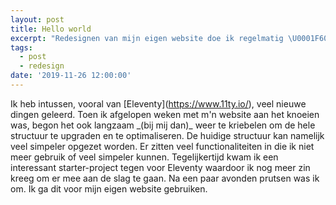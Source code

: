 ```yaml
---
layout: post
title: Hello world
excerpt: "Redesignen van mijn eigen website doe ik regelmatig \U0001F601. Het gaat me dan eigenlijk niet eens om het resultaat. Het proces om met nieuwe technieken te experimenteren is leuk en leerzaam. In april heb ik mijn website overgezet naar Netlify en gebruik ik <a href=\"https://www.11ty.io/\">Eleventy</a> als static site generator. <strong>Dit werkt super!</strong>"
tags:
  - post
  - redesign
date: '2019-11-26 12:00:00'
---
```

Ik heb intussen, vooral van \[Eleventy](https://www.11ty.io/), veel nieuwe dingen geleerd. Toen ik afgelopen weken met m'n website aan het knoeien was, begon het ook langzaam \_(bij mij dan)\_ weer te kriebelen om de hele structuur te upgraden en te optimaliseren. De huidige structuur kan namelijk veel simpeler opgezet worden. Er zitten veel functionaliteiten in die ik niet meer gebruik of veel simpeler kunnen. Tegelijkertijd kwam ik een interessant starter-project tegen voor Eleventy waardoor ik nog meer zin kreeg om er mee aan de slag te gaan. Na een paar avonden prutsen was ik om. Ik ga dit voor mijn eigen website gebruiken.
